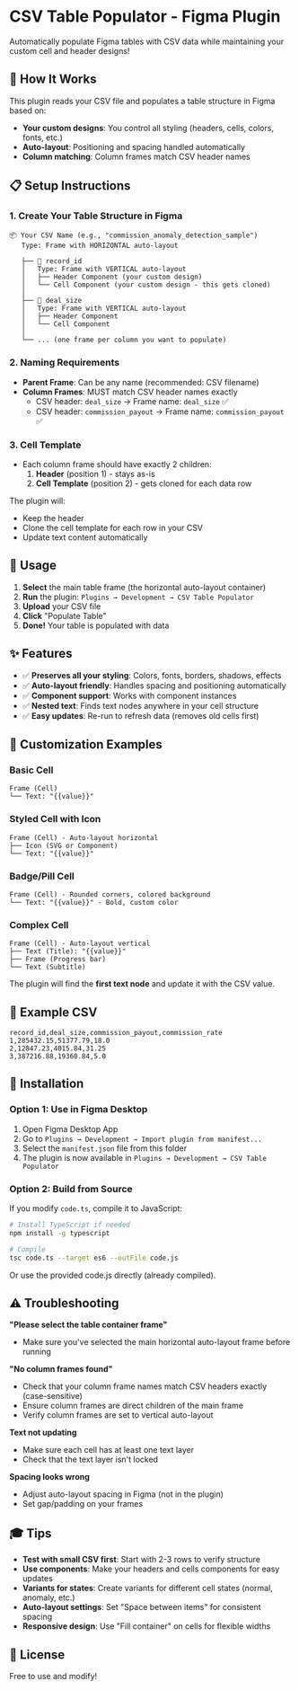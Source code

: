 # CSV Table Populator - Figma Plugin

Automatically populate Figma tables with CSV data while maintaining your custom cell and header designs!

## 🎯 How It Works

This plugin reads your CSV file and populates a table structure in Figma based on:
- **Your custom designs**: You control all styling (headers, cells, colors, fonts, etc.)
- **Auto-layout**: Positioning and spacing handled automatically
- **Column matching**: Column frames match CSV header names

## 📋 Setup Instructions

### 1. Create Your Table Structure in Figma

```
📦 Your CSV Name (e.g., "commission_anomaly_detection_sample")
   Type: Frame with HORIZONTAL auto-layout
   
   ├── 📁 record_id
   │   Type: Frame with VERTICAL auto-layout
   │   ├── Header Component (your custom design)
   │   └── Cell Component (your custom design - this gets cloned)
   │
   ├── 📁 deal_size
   │   Type: Frame with VERTICAL auto-layout
   │   ├── Header Component
   │   └── Cell Component
   │
   └── ... (one frame per column you want to populate)
```

### 2. Naming Requirements

- **Parent Frame**: Can be any name (recommended: CSV filename)
- **Column Frames**: MUST match CSV header names exactly
  - CSV header: `deal_size` → Frame name: `deal_size` ✅
  - CSV header: `commission_payout` → Frame name: `commission_payout` ✅

### 3. Cell Template

- Each column frame should have exactly 2 children:
  1. **Header** (position 1) - stays as-is
  2. **Cell Template** (position 2) - gets cloned for each data row

The plugin will:
- Keep the header
- Clone the cell template for each row in your CSV
- Update text content automatically

## 🚀 Usage

1. **Select** the main table frame (the horizontal auto-layout container)
2. **Run** the plugin: `Plugins → Development → CSV Table Populator`
3. **Upload** your CSV file
4. **Click** "Populate Table"
5. **Done!** Your table is populated with data

## ✨ Features

- ✅ **Preserves all your styling**: Colors, fonts, borders, shadows, effects
- ✅ **Auto-layout friendly**: Handles spacing and positioning automatically
- ✅ **Component support**: Works with component instances
- ✅ **Nested text**: Finds text nodes anywhere in your cell structure
- ✅ **Easy updates**: Re-run to refresh data (removes old cells first)

## 🎨 Customization Examples

### Basic Cell
```
Frame (Cell)
└── Text: "{{value}}"
```

### Styled Cell with Icon
```
Frame (Cell) - Auto-layout horizontal
├── Icon (SVG or Component)
└── Text: "{{value}}"
```

### Badge/Pill Cell
```
Frame (Cell) - Rounded corners, colored background
└── Text: "{{value}}" - Bold, custom color
```

### Complex Cell
```
Frame (Cell) - Auto-layout vertical
├── Text (Title): "{{value}}"
├── Frame (Progress bar)
└── Text (Subtitle)
```

The plugin will find the **first text node** and update it with the CSV value.

## 📝 Example CSV

```csv
record_id,deal_size,commission_payout,commission_rate
1,285432.15,51377.79,18.0
2,12847.23,4015.84,31.25
3,387216.88,19360.84,5.0
```

## 🔧 Installation

### Option 1: Use in Figma Desktop

1. Open Figma Desktop App
2. Go to `Plugins → Development → Import plugin from manifest...`
3. Select the `manifest.json` file from this folder
4. The plugin is now available in `Plugins → Development → CSV Table Populator`

### Option 2: Build from Source

If you modify `code.ts`, compile it to JavaScript:

```bash
# Install TypeScript if needed
npm install -g typescript

# Compile
tsc code.ts --target es6 --outFile code.js
```

Or use the provided code.js directly (already compiled).

## ⚠️ Troubleshooting

**"Please select the table container frame"**
- Make sure you've selected the main horizontal auto-layout frame before running

**"No column frames found"**
- Check that your column frame names match CSV headers exactly (case-sensitive)
- Ensure column frames are direct children of the main frame
- Verify column frames are set to vertical auto-layout

**Text not updating**
- Make sure each cell has at least one text layer
- Check that the text layer isn't locked

**Spacing looks wrong**
- Adjust auto-layout spacing in Figma (not in the plugin)
- Set gap/padding on your frames

## 🎓 Tips

- **Test with small CSV first**: Start with 2-3 rows to verify structure
- **Use components**: Make your headers and cells components for easy updates
- **Variants for states**: Create variants for different cell states (normal, anomaly, etc.)
- **Auto-layout settings**: Set "Space between items" for consistent spacing
- **Responsive design**: Use "Fill container" on cells for flexible widths

## 📄 License

Free to use and modify!

